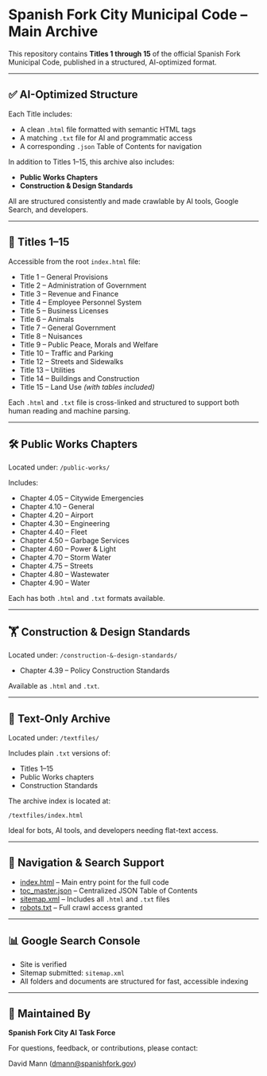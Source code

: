 
# Spanish Fork City Municipal Code – Main Archive

This repository contains **Titles 1 through 15** of the official Spanish Fork Municipal Code, published in a structured, AI-optimized format.

---

## ✅ AI-Optimized Structure

Each Title includes:

- A clean `.html` file formatted with semantic HTML tags
- A matching `.txt` file for AI and programmatic access
- A corresponding `.json` Table of Contents for navigation

In addition to Titles 1–15, this archive also includes:

- **Public Works Chapters**
- **Construction & Design Standards**

All are structured consistently and made crawlable by AI tools, Google Search, and developers.

---

## 📄 Titles 1–15

Accessible from the root `index.html` file:

- Title 1 – General Provisions
- Title 2 – Administration of Government
- Title 3 – Revenue and Finance
- Title 4 – Employee Personnel System
- Title 5 – Business Licenses
- Title 6 – Animals
- Title 7 – General Government
- Title 8 – Nuisances
- Title 9 – Public Peace, Morals and Welfare
- Title 10 – Traffic and Parking
- Title 12 – Streets and Sidewalks
- Title 13 – Utilities
- Title 14 – Buildings and Construction
- Title 15 – Land Use *(with tables included)*

Each `.html` and `.txt` file is cross-linked and structured to support both human reading and machine parsing.

---

## 🛠️ Public Works Chapters

Located under: `/public-works/`

Includes:

- Chapter 4.05 – Citywide Emergencies
- Chapter 4.10 – General
- Chapter 4.20 – Airport
- Chapter 4.30 – Engineering
- Chapter 4.40 – Fleet
- Chapter 4.50 – Garbage Services
- Chapter 4.60 – Power & Light
- Chapter 4.70 – Storm Water
- Chapter 4.75 – Streets
- Chapter 4.80 – Wastewater
- Chapter 4.90 – Water

Each has both `.html` and `.txt` formats available.

---

## 🏋️ Construction & Design Standards

Located under: `/construction-&-design-standards/`

- Chapter 4.39 – Policy Construction Standards

Available as `.html` and `.txt`.

---

## 📂 Text-Only Archive

Located under: `/textfiles/`

Includes plain `.txt` versions of:

- Titles 1–15
- Public Works chapters
- Construction Standards

The archive index is located at:

```
/textfiles/index.html
```

Ideal for bots, AI tools, and developers needing flat-text access.

---

## 📀 Navigation & Search Support

- [index.html](./index.html) – Main entry point for the full code
- [toc_master.json](./toc_master.json) – Centralized JSON Table of Contents
- [sitemap.xml](./sitemap.xml) – Includes all `.html` and `.txt` files
- [robots.txt](./robots.txt) – Full crawl access granted

---

## 📊 Google Search Console

- Site is verified
- Sitemap submitted: `sitemap.xml`
- All folders and documents are structured for fast, accessible indexing

---

## 🚧 Maintained By

**Spanish Fork City AI Task Force**

For questions, feedback, or contributions, please contact:

David Mann ([dmann@spanishfork.gov](mailto:dmann@spanishfork.gov))
